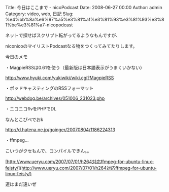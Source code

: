Title: 今日はここまで - nicoPodcast
Date: 2008-06-27 00:00
Author: admin
Category: video, web, 日記
Slug: %e4%bb%8a%e6%97%a5%e3%81%af%e3%81%93%e3%81%93%e3%81%be%e3%81%a7-nicopodcast

ネットで探せばスクリプト転がってるようなもんですが、

<div>

niconicoのマイリストPodcastなる物をつくってみてたりします。

</div>

<div>

</div>

<div>

今日のメモ

</div>

<div>

・MagpieRSSは0.61を使う（最新版は日本語表示がうまくいかない）

</div>

<div>

<http://www.hyuki.com/yukiwiki/wiki.cgi?MagpieRSS>

</div>

<div>

</div>

<div>

・ポッドキャスティングのRSSフォーマット

</div>

<div>

<http://webdog.be/archives/051006_231023.php>

</div>

<div>

</div>

<div>

・ニコニコflvをPHPでDL

</div>

<div>

なんとこぴぺでおk

</div>

<div>

<http://d.hatena.ne.jp/goinger/20070804/1186224313>

</div>

<div>

・ffmpeg...

</div>

<div>

こいつがクセもんで、コンパイルできん。。

</div>

<div>

[http://www.ueryu.com/2007/07/01/h264対応ffmpeg-for-ubuntu-linux-feisty/](http://www.ueryu.com/2007/07/01/h264対応ffmpeg-for-ubuntu-linux-feisty/)

</div>

<div>

</div>

<div>

道はまだ遠いぜ

</div>
